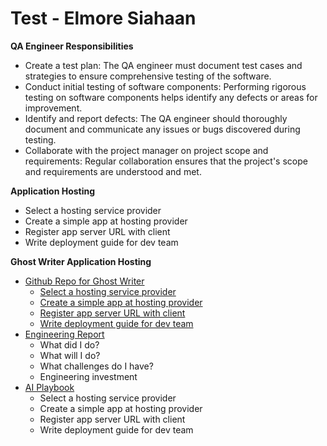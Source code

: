 # Test - Elmore Siahaan

**QA Engineer Responsibilities**

* Create a test plan: The QA engineer must document test cases and strategies to ensure comprehensive testing of the software.
* Conduct initial testing of software components: Performing rigorous testing on software components helps identify any defects or areas for improvement.
* Identify and report defects: The QA engineer should thoroughly document and communicate any issues or bugs discovered during testing.
* Collaborate with the project manager on project scope and requirements: Regular collaboration ensures that the project's scope and requirements are understood and met.

**Application Hosting**

- Select a hosting service provider
- Create a simple app at hosting provider
- Register app server URL with client
- Write deployment guide for dev team


**Ghost Writer Application Hosting**

* [Github Repo for Ghost Writer](Index.md)
    * [Select a hosting service provider](Hosting.md)
    * [Create a simple app at hosting provider](DigitalOcean.md)
    * [Register app server URL with client](ClientURL.md)
    * [Write deployment guide for dev team](Deploy.md)
* [Engineering Report](Report.md)
    * What did I do?
    * What will I do?
    * What challenges do I have?
    * Engineering investment
* [AI Playbook](AI.md)
    - Select a hosting service provider
    - Create a simple app at hosting provider
    - Register app server URL with client
    - Write deployment guide for dev team
